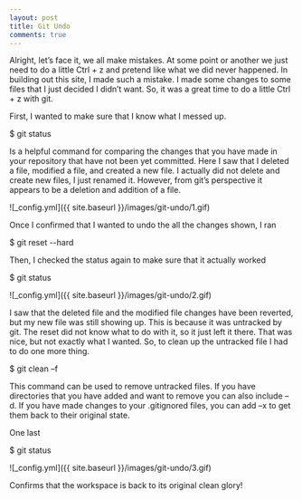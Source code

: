 ```yaml
---
layout: post
title: Git Undo
comments: true
---
```


Alright, let’s face it, we all make mistakes. At some point or another we just need to do a little Ctrl + z and pretend like what we did never happened. In building out this site, I made such a mistake. I made some changes to some files that I just decided I didn’t want. So, it was a great time to do a little Ctrl + z with git.

First, I wanted to make sure that I know what I messed up.

$ git status

Is a helpful command for comparing the changes that you have made in your repository that have not been yet committed. Here I saw that I deleted a file, modified a file, and created a new file. I actually did not delete and create new files, I just renamed it.  However, from git’s perspective it appears to be a deletion and addition of a file.

![_config.yml]({{ site.baseurl }}/images/git-undo/1.gif)

Once I confirmed that I wanted to undo the all the changes shown, I ran

$ git reset --hard

Then, I checked the status again to make sure that it actually worked

$ git status

![_config.yml]({{ site.baseurl }}/images/git-undo/2.gif)

I saw that the deleted file and the modified file changes have been reverted, but my new file was still showing up. This is because it was untracked by git. The reset did not know what to do with it, so it just left it there. That was nice, but not exactly what I wanted. So, to clean up the untracked file I had to do one more thing.

$ git clean –f

This command can be used to remove untracked files. If you have directories that you have added and want to remove you can also include –d. If you have made changes to your .gitignored files, you can add –x to get them back to their original state.

One last

$ git status

![_config.yml]({{ site.baseurl }}/images/git-undo/3.gif)

Confirms that the workspace is back to its original clean glory!
